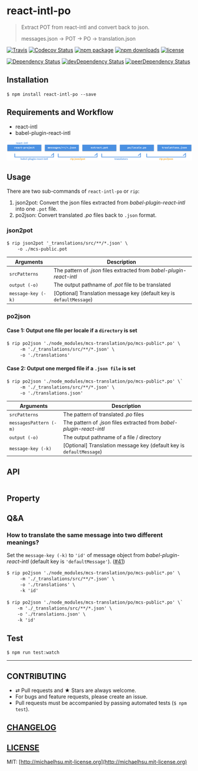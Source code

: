 # react-intl-po

> Extract POT from react-intl and convert back to json.
>
> messages.json → POT → PO → translation.json

[![Travis][build-badge]][build] [![Codecov Status][codecov-badge]][codecov] [![npm package][npm-badge]][npm] [![npm downloads][npm-downloads]][npm] [![license][license-badge]][license]

[![Dependency Status][dependency-badge]][dependency] [![devDependency Status][devDependency-badge]][devDependency] [![peerDependency Status][peerDependency-badge]][peerDependency]

[build-badge]: https://img.shields.io/travis/evenchange4/react-intl-po/master.svg?style=flat-square
[build]: https://travis-ci.org/evenchange4/react-intl-po

[npm-badge]: https://img.shields.io/npm/v/react-intl-po.svg?style=flat-square
[npm]: https://www.npmjs.org/package/react-intl-po

[codecov-badge]: https://img.shields.io/codecov/c/github/evenchange4/react-intl-po.svg?style=flat-square
[codecov]: https://codecov.io/github/evenchange4/react-intl-po?branch=master

[npm-downloads]: https://img.shields.io/npm/dt/react-intl-po.svg?style=flat-square

[license-badge]: https://img.shields.io/npm/l/react-intl-po.svg?style=flat-square
[license]: http://michaelhsu.mit-license.org/

[dependency-badge]: https://david-dm.org/evenchange4/react-intl-po.svg?style=flat-square
[dependency]: https://david-dm.org/evenchange4/react-intl-po
[devDependency-badge]: https://david-dm.org/evenchange4/react-intl-po/dev-status.svg?style=flat-square
[devDependency]: https://david-dm.org/evenchange4/react-intl-po#info=devDependencies
[peerDependency-badge]: https://david-dm.org/evenchange4/react-intl-po/peer-status.svg?style=flat-square
[peerDependency]: https://david-dm.org/evenchange4/react-intl-po#info=peerDependencies


## Installation

```console
$ npm install react-intl-po --save
```

## Requirements and Workflow

- react-intl
- babel-plugin-react-intl

![RIP Workflow](./docs/workflow.png)


## Usage

There are two sub-commands of `react-intl-po` or `rip`:

1. json2pot: Convert the json files extracted from *babel-plugin-react-intl* into one `.pot` file.
2. po2json: Convert translated *.po* files back to `.json` format.

### json2pot

```
$ rip json2pot '_translations/src/**/*.json' \
    -o ./mcs-public.pot
```

| **Arguments**      |  **Description**                                                       |
| ------------------ | ---------------------------------------------------------------------- |
| `srcPatterns`      |  The pattern of *.json* files extracted from *babel-plugin-react-intl* |
| `output (-o)`      |  The output pathname of *.pot* file to be translated                   |
| `message-key (-k)` |  [Optional] Translation message key (default key is `defaultMessage`)  |

### po2json

#### Case 1: Output one file per locale if a `directory` is set

```
$ rip po2json './node_modules/mcs-translation/po/mcs-public*.po' \
     -m './_translations/src/**/*.json' \
     -o './translations'
```

#### Case 2: Output one merged file if a `.json file` is set

```
$ rip po2json './node_modules/mcs-translation/po/mcs-public*.po' \`
     -m './_translations/src/**/*.json' \
     -o './translations.json'
```

| **Arguments**          |  **Description**                                                       |
| ---------------------- | ---------------------------------------------------------------------- |
| `srcPatterns`          |  The pattern of translated *.po* files                                 |
| `messagesPattern (-m)` |  The pattern of *.json* files extracted from *babel-plugin-react-intl* |
| `output (-o)`          |  The output pathname of a file / directory                             |
| `message-key (-k)`     |  [Optional] Translation message key (default key is `defaultMessage`)  |


## API

```
```

## Property

## Q&A

### How to translate the same message into two different meanings?

Set the `message-key (-k)` to `'id'` of message object from *babel-plugin-react-intl* (default key is `'defaultMessage'`). ([#41](https://github.com/evenchange4/react-intl-po/pull/41))

```
$ rip po2json './node_modules/mcs-translation/po/mcs-public*.po' \
     -m './_translations/src/**/*.json' \
     -o './translations' \
     -k 'id'

$ rip po2json './node_modules/mcs-translation/po/mcs-public*.po' \`
    -m './_translations/src/**/*.json' \
    -o './translations.json' \
    -k 'id'
```

## Test

```
$ npm run test:watch
```

---

## CONTRIBUTING

* ⇄ Pull requests and ★ Stars are always welcome.
* For bugs and feature requests, please create an issue.
* Pull requests must be accompanied by passing automated tests (`$ npm test`).

## [CHANGELOG](CHANGELOG.md)

## [LICENSE](LICENSE)

MIT: [http://michaelhsu.mit-license.org](http://michaelhsu.mit-license.org)

